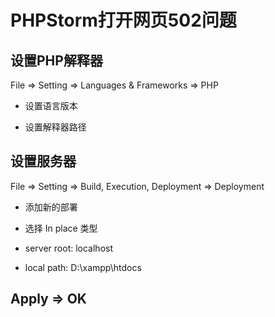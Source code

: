 # PHPStorm打开网页502问题

## 设置PHP解释器

File => Setting => Languages & Frameworks => PHP

- 设置语言版本

- 设置解释器路径

## 设置服务器

File => Setting => Build, Execution, Deployment => Deployment

- 添加新的部署

- 选择 In place 类型

- server root: localhost

- local path: D:\xampp\htdocs

## Apply => OK